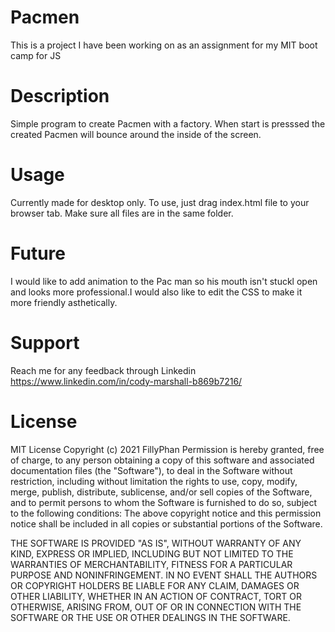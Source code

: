 # Pacmen
This is a project I have been working on as an assignment for my MIT boot camp for JS

# Description
Simple program to create Pacmen with a factory. When start is presssed the created Pacmen will bounce around the inside of the screen.

# Usage
Currently made for desktop only. To use, just drag index.html file to your browser tab. Make sure all files are in the same folder.

# Future
I would like to add animation to the Pac man so his mouth isn't stuckl open and looks more professional.I would also like to edit the CSS to make it 
more friendly asthetically.

# Support
Reach me for any feedback through Linkedin https://www.linkedin.com/in/cody-marshall-b869b7216/

# License
MIT License
Copyright (c) 2021 FillyPhan
Permission is hereby granted, free of charge, to any person obtaining a copy
of this software and associated documentation files (the "Software"), to deal
in the Software without restriction, including without limitation the rights
to use, copy, modify, merge, publish, distribute, sublicense, and/or sell
copies of the Software, and to permit persons to whom the Software is
furnished to do so, subject to the following conditions:
The above copyright notice and this permission notice shall be included in all
copies or substantial portions of the Software.

THE SOFTWARE IS PROVIDED "AS IS", WITHOUT WARRANTY OF ANY KIND, EXPRESS OR
IMPLIED, INCLUDING BUT NOT LIMITED TO THE WARRANTIES OF MERCHANTABILITY,
FITNESS FOR A PARTICULAR PURPOSE AND NONINFRINGEMENT. IN NO EVENT SHALL THE
AUTHORS OR COPYRIGHT HOLDERS BE LIABLE FOR ANY CLAIM, DAMAGES OR OTHER
LIABILITY, WHETHER IN AN ACTION OF CONTRACT, TORT OR OTHERWISE, ARISING FROM,
OUT OF OR IN CONNECTION WITH THE SOFTWARE OR THE USE OR OTHER DEALINGS IN THE
SOFTWARE.
